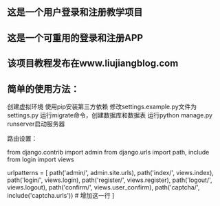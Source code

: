 ## 这是一个用户登录和注册教学项目

## 这是一个可重用的登录和注册APP

## 该项目教程发布在www.liujiangblog.com

## 简单的使用方法：

创建虚拟环境 使用pip安装第三方依赖 修改settings.example.py文件为settings.py 运行migrate命令，创建数据库和数据表 运行python manage.py runserver启动服务器

路由设置：

from django.contrib import admin from django.urls import path, include from login import views

urlpatterns = [
path('admin/', admin.site.urls), path('index/', views.index), path('login/', views.login), path('register/', views.register), path('logout/', views.logout), path('confirm/', views.user_confirm), path('captcha/', include('captcha.urls'))   # 增加这一行
]